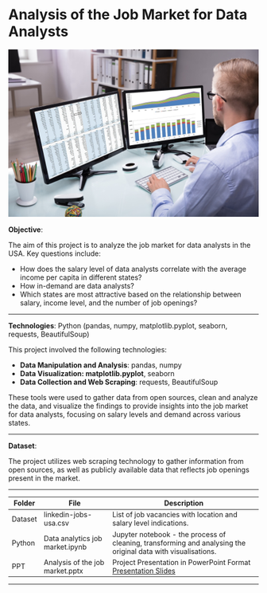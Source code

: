 # Analysis of the Job Market for Data Analysts


![Illustration](dataanalyst.jpg)

**Objective**:

The aim of this project is to analyze the job market for data analysts in the USA. Key questions include:

- How does the salary level of data analysts correlate with the average income per capita in different states?
- How in-demand are data analysts?
- Which states are most attractive based on the relationship between salary, income level, and the number of job openings?

---
**Technologies**: Python (pandas, numpy, matplotlib.pyplot, seaborn, requests, BeautifulSoup)

This project involved the following technologies:

- **Data Manipulation and Analysis**: pandas, numpy
- **Data Visualization: matplotlib.pyplot**, seaborn
- **Data Collection and Web Scraping**: requests, BeautifulSoup
  
These tools were used to gather data from open sources, clean and analyze the data, and visualize the findings to provide insights into the job market for data analysts, focusing on salary levels and demand across various states.

---

**Dataset**:

The project utilizes web scraping technology to gather information from open sources, as well as publicly available data that reflects job openings present in the market.

---

| Folder | File | Description |
|-----------------|-----------------|-----------------|
| Dataset    | linkedin-jobs-usa.csv   |List of job vacancies with location and salary level indications.     |
|Python   | Data analytics job market.ipynb |Jupyter notebook - the process of cleaning, transforming and analysing the original data with visualisations.|
|PPT | Analysis of the job market.pptx  |Project Presentation in PowerPoint Format [Presentation Slides](https://docs.google.com/presentation/d/1hSSH3n5nxBVuActwX096K9ATBWQofWqi/edit?usp=sharing&ouid=107238061358838634876&rtpof=true&sd=true)|
---
